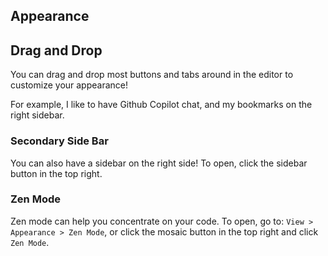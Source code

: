 ## Appearance

## Drag and Drop

You can drag and drop most buttons and tabs around in the editor to customize your appearance!

For example, I like to have Github Copilot chat, and my bookmarks on the right sidebar.

### Secondary Side Bar

You can also have a sidebar on the right side! To open, click the sidebar button in the top right.

### Zen Mode

Zen mode can help you concentrate on your code. To open, go to: `View > Appearance > Zen Mode`, or click the mosaic button in the top right and click `Zen Mode`.
